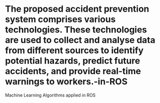 # The proposed accident prevention system comprises various technologies. These technologies are used to collect and analyse data from different sources to identify potential hazards, predict future accidents, and provide real-time warnings to workers.-in-ROS
Machine Learning Algorithms applied in ROS
